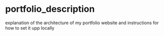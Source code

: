 # portfolio_description
explanation of the architecture of my portfolio website and instructions for how to set it upp locally

